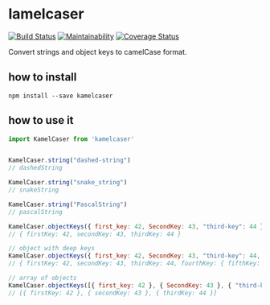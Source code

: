 # lamelcaser

[![Build Status](https://travis-ci.org/0xc14m1z/kamelcaser.svg?branch=master)](https://travis-ci.org/0xc14m1z/kamelcaser) [![Maintainability](https://api.codeclimate.com/v1/badges/b5dc2376d6251d38ca6a/maintainability)](https://codeclimate.com/github/0xc14m1z/kamelcaser/maintainability)
[![Coverage Status](https://coveralls.io/repos/github/0xc14m1z/kamelcaser/badge.svg?branch=master)](https://coveralls.io/github/0xc14m1z/kamelcaser?branch=master)

Convert strings and object keys to camelCase format.

## how to install

```
npm install --save kamelcaser
```

## how to use it

```js
import KamelCaser from 'kamelcaser'


KamelCaser.string("dashed-string")
// dashedString

KamelCaser.string("snake_string")
// snakeString

KamelCaser.string("PascalString")
// pascalString

KamelCaser.objectKeys({ first_key: 42, SecondKey: 43, "third-key": 44 })
// { firstKey: 42, secondKey: 43, thirdKey: 44 }

// object with deep keys
KamelCaser.objectKeys({ first_key: 42, SecondKey: 43, "third-key": 44, fourthKey: { "fifth_key": 45 } })
// { firstKey: 42, secondKey: 43, thirdKey: 44, fourthKey: { fifthKey: 45 } }

// array of objects
KamelCaser.objectKeys([{ first_key: 42 }, { SecondKey: 43 }, { "third-key": 44 }])
// [{ firstKey: 42 }, { secondKey: 43 }, { thirdKey: 44 }]
```
